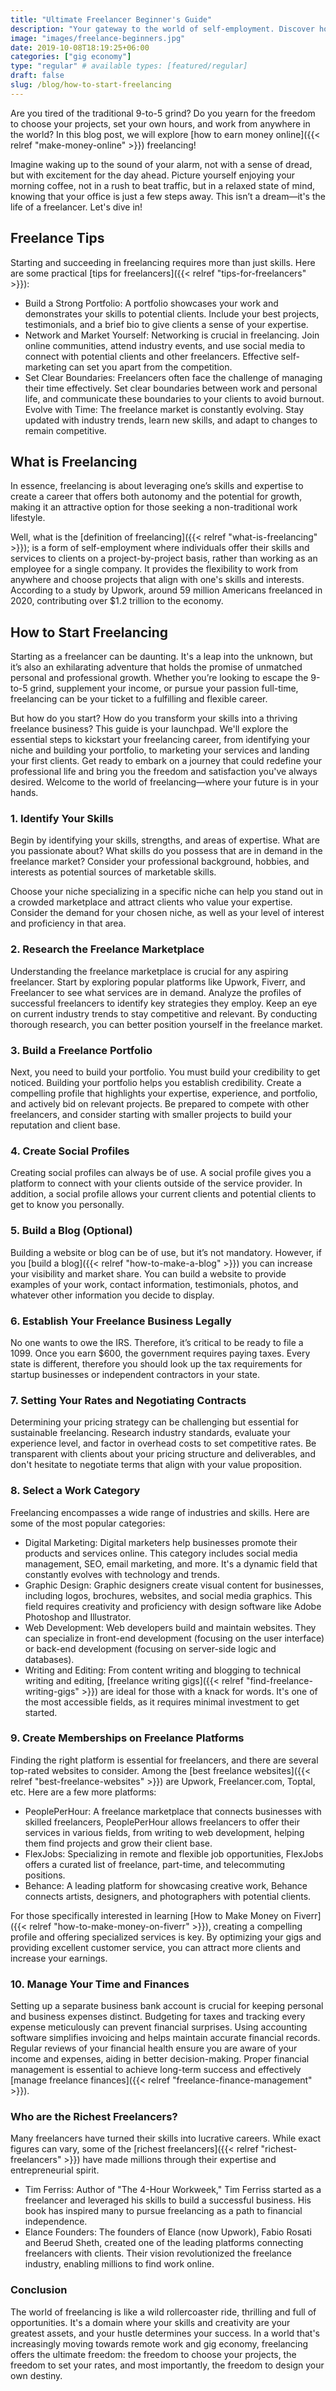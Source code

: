 ```yaml
---
title: "Ultimate Freelancer Beginner's Guide"
description: "Your gateway to the world of self-employment. Discover how to navigate freelance platforms, market your skills, manage clients, and thrive in the gig economy."
image: "images/freelance-beginners.jpg"
date: 2019-10-08T18:19:25+06:00
categories: ["gig economy"]
type: "regular" # available types: [featured/regular]
draft: false
slug: /blog/how-to-start-freelancing
---
```


Are you tired of the traditional 9-to-5 grind? Do you yearn for the freedom to choose your projects, set your own hours, and work from anywhere in the world? In this blog post, we will explore [how to earn money online]({{< relref "make-money-online" >}}) freelancing!

Imagine waking up to the sound of your alarm, not with a sense of dread, but with excitement for the day ahead. Picture yourself enjoying your morning coffee, not in a rush to beat traffic, but in a relaxed state of mind, knowing that your office is just a few steps away. This isn’t a dream—it's the life of a freelancer. Let's dive in!

## Freelance Tips

Starting and succeeding in freelancing requires more than just skills. Here are some practical [tips for freelancers]({{< relref "tips-for-freelancers" >}}):

* Build a Strong Portfolio: A portfolio showcases your work and demonstrates your skills to potential clients. Include your best projects, testimonials, and a brief bio to give clients a sense of your expertise.
* Network and Market Yourself: Networking is crucial in freelancing. Join online communities, attend industry events, and use social media to connect with potential clients and other freelancers. Effective self-marketing can set you apart from the competition.
* Set Clear Boundaries: Freelancers often face the challenge of managing their time effectively. Set clear boundaries between work and personal life, and communicate these boundaries to your clients to avoid burnout.
Evolve with Time: The freelance market is constantly evolving. Stay updated with industry trends, learn new skills, and adapt to changes to remain competitive.

## What is Freelancing

In essence, freelancing is about leveraging one’s skills and expertise to create a career that offers both autonomy and the potential for growth, making it an attractive option for those seeking a non-traditional work lifestyle.

Well, what is the [definition of freelancing]({{< relref "what-is-freelancing" >}}); is a form of self-employment where individuals offer their skills and services to clients on a project-by-project basis, rather than working as an employee for a single company. It provides the flexibility to work from anywhere and choose projects that align with one's skills and interests. According to a study by Upwork, around 59 million Americans freelanced in 2020, contributing over $1.2 trillion to the economy.

## How to Start Freelancing

Starting as a freelancer can be daunting. It's a leap into the unknown, but it’s also an exhilarating adventure that holds the promise of unmatched personal and professional growth. Whether you’re looking to escape the 9-to-5 grind, supplement your income, or pursue your passion full-time, freelancing can be your ticket to a fulfilling and flexible career.

But how do you start? How do you transform your skills into a thriving freelance business? This guide is your launchpad. We'll explore the essential steps to kickstart your freelancing career, from identifying your niche and building your portfolio, to marketing your services and landing your first clients. Get ready to embark on a journey that could redefine your professional life and bring you the freedom and satisfaction you've always desired. Welcome to the world of freelancing—where your future is in your hands.

### 1. Identify Your Skills

Begin by identifying your skills, strengths, and areas of expertise. What are you passionate about? What skills do you possess that are in demand in the freelance market? Consider your professional background, hobbies, and interests as potential sources of marketable skills.

Choose your niche specializing in a specific niche can help you stand out in a crowded marketplace and attract clients who value your expertise. Consider the demand for your chosen niche, as well as your level of interest and proficiency in that area.

### 2. Research the Freelance Marketplace

Understanding the freelance marketplace is crucial for any aspiring freelancer. Start by exploring popular platforms like Upwork, Fiverr, and Freelancer to see what services are in demand. Analyze the profiles of successful freelancers to identify key strategies they employ. Keep an eye on current industry trends to stay competitive and relevant. By conducting thorough research, you can better position yourself in the freelance market.

### 3. Build a Freelance Portfolio

Next, you need to build your portfolio. You must build your credibility to get noticed. Building your portfolio helps you establish credibility. Create a compelling profile that highlights your expertise, experience, and portfolio, and actively bid on relevant projects. Be prepared to compete with other freelancers, and consider starting with smaller projects to build your reputation and client base.

### 4. Create Social Profiles

Creating social profiles can always be of use. A social profile gives you a platform to connect with your clients outside of the service provider. In addition, a social profile allows your current clients and potential clients to get to know you personally.

### 5. Build a Blog (Optional)

Building a website or blog can be of use, but it’s not mandatory. However, if you [build a blog]({{< relref "how-to-make-a-blog" >}}) you can increase your visibility and market share. You can build a website to provide examples of your work, contact information, testimonials, photos, and whatever other information you decide to display.

### 6. Establish Your Freelance Business Legally

No one wants to owe the IRS. Therefore, it’s critical to be ready to file a 1099. Once you earn $600, the government requires paying taxes. Every state is different, therefore you should look up the tax requirements for startup businesses or independent contractors in your state.

### 7. Setting Your Rates and Negotiating Contracts

Determining your pricing strategy can be challenging but essential for sustainable freelancing. Research industry standards, evaluate your experience level, and factor in overhead costs to set competitive rates. Be transparent with clients about your pricing structure and deliverables, and don't hesitate to negotiate terms that align with your value proposition.

### 8. Select a Work Category

Freelancing encompasses a wide range of industries and skills. Here are some of the most popular categories:

* Digital Marketing: Digital marketers help businesses promote their products and services online. This category includes social media management, SEO, email marketing, and more. It's a dynamic field that constantly evolves with technology and trends.
* Graphic Design: Graphic designers create visual content for businesses, including logos, brochures, websites, and social media graphics. This field requires creativity and proficiency with design software like Adobe Photoshop and Illustrator.
* Web Development: Web developers build and maintain websites. They can specialize in front-end development (focusing on the user interface) or back-end development (focusing on server-side logic and databases).
* Writing and Editing: From content writing and blogging to technical writing and editing, [freelance writing gigs]({{< relref "find-freelance-writing-gigs" >}}) are ideal for those with a knack for words. It's one of the most accessible fields, as it requires minimal investment to get started.

### 9. Create Memberships on Freelance Platforms

Finding the right platform is essential for freelancers, and there are several top-rated websites to consider. Among the [best freelance websites]({{< relref "best-freelance-websites" >}}) are Upwork, Freelancer.com, Toptal, etc. Here are a few more platforms:

* PeoplePerHour: A freelance marketplace that connects businesses with skilled freelancers, PeoplePerHour allows freelancers to offer their services in various fields, from writing to web development, helping them find projects and grow their client base.
* FlexJobs: Specializing in remote and flexible job opportunities, FlexJobs offers a curated list of freelance, part-time, and telecommuting positions.
* Behance: A leading platform for showcasing creative work, Behance connects artists, designers, and photographers with potential clients.

For those specifically interested in learning [How to Make Money on Fiverr]({{< relref "how-to-make-money-on-fiverr" >}}), creating a compelling profile and offering specialized services is key. By optimizing your gigs and providing excellent customer service, you can attract more clients and increase your earnings.

### 10. Manage Your Time and Finances

Setting up a separate business bank account is crucial for keeping personal and business expenses distinct. Budgeting for taxes and tracking every expense meticulously can prevent financial surprises. Using accounting software simplifies invoicing and helps maintain accurate financial records. Regular reviews of your financial health ensure you are aware of your income and expenses, aiding in better decision-making. Proper financial management is essential to achieve long-term success and effectively [manage freelance finances]({{< relref "freelance-finance-management" >}}).

### Who are the Richest Freelancers?

Many freelancers have turned their skills into lucrative careers. While exact figures can vary, some of the [richest freelancers]({{< relref "richest-freelancers" >}}) have made millions through their expertise and entrepreneurial spirit.

* Tim Ferriss: Author of "The 4-Hour Workweek," Tim Ferriss started as a freelancer and leveraged his skills to build a successful business. His book has inspired many to pursue freelancing as a path to financial independence.
* Elance Founders: The founders of Elance (now Upwork), Fabio Rosati and Beerud Sheth, created one of the leading platforms connecting freelancers with clients. Their vision revolutionized the freelance industry, enabling millions to find work online.

### Conclusion

The world of freelancing is like a wild rollercoaster ride, thrilling and full of opportunities. It's a domain where your skills and creativity are your greatest assets, and your hustle determines your success. In a world that's increasingly moving towards remote work and gig economy, freelancing offers the ultimate freedom: the freedom to choose your projects, the freedom to set your rates, and most importantly, the freedom to design your own destiny.
